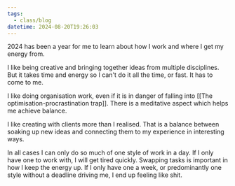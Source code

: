 ```yaml
---
tags:
  - class/blog
datetime: 2024-08-20T19:26:03
---
```

2024 has been a year for me to learn about how I work and where I get my energy from.

I like being creative and bringing together ideas from multiple disciplines. But it takes time and energy so I can't do it all the time, or fast. It has to come to me.

I like doing organisation work, even if it is in danger of falling into [[The optimisation-procrastination trap]]. There is a meditative aspect which helps me achieve balance.

I like creating with clients more than I realised. That is a balance between soaking up new ideas and connecting them to my experience in interesting ways.

In all cases I can only do so much of one style of work in a day. If I only have one to work with, I will get tired quickly. Swapping tasks is important in how I keep the energy up. If I only have one a week, or predominantly one style without a deadline driving me, I end up feeling like shit.